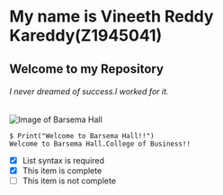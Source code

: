 # My name is Vineeth Reddy Kareddy(Z1945041)
## Welcome to my Repository
###### I never dreamed of success.I worked for it.

![Image of Barsema Hall](http://www.hkm-arch.com/Barsema-Hall/Barsema-Hall-Pond.jpg)

```
$ Print("Welcome to Barsema Hall!!")
Welcome to Barsema Hall.College of Business!!
```

- [x] List syntax is required
- [x] This item is complete
- [ ] This item is not complete

